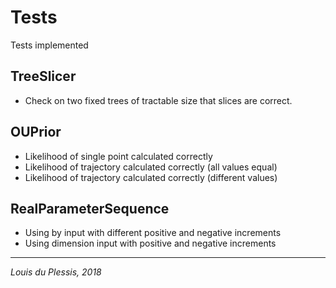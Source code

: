 # Tests

Tests implemented


## TreeSlicer
- Check on two fixed trees of tractable size that slices are correct.


## OUPrior

- Likelihood of single point calculated correctly
- Likelihood of trajectory calculated correctly (all values equal)
- Likelihood of trajectory calculated correctly (different values)


## RealParameterSequence
- Using by input with different positive and negative increments
- Using dimension input with positive and negative increments


---
_Louis du Plessis, 2018_